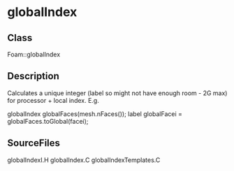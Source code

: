 # globalIndex 
## Class
Foam::globalIndex

## Description
Calculates a unique integer (label so might not have enough room - 2G max)
for processor + local index. E.g.

globalIndex globalFaces(mesh.nFaces());
label globalFacei = globalFaces.toGlobal(facei);


## SourceFiles
globalIndexI.H
globalIndex.C
globalIndexTemplates.C

